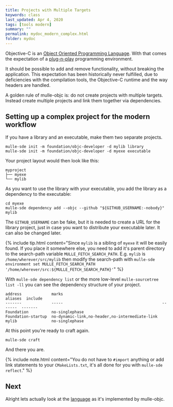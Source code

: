 ```yaml
---
title: Projects with Multiple Targets
keywords: class
last_updated: Apr 4, 2020
tags: [tools modern]
summary: ""
permalink: mydoc_modern_complex.html
folder: mydoc
---
```


Objective-C is an [Object Oriented Programming Language](https://en.wikipedia.org/wiki/Object-oriented_programming).
With that comes the expectation of a [plug-n-play](https://dl.acm.org/doi/10.1145/2601328.2601334) programming environment.

It should be possible to add and remove functionality, without
breaking the application. This expectation has been historically never
fulfilled, due to deficiencies with the compilation tools, the Objective-C
runtime and the way headers are handled.

A golden rule of mulle-objc is: do not create projects
with multiple targets. Instead create multiple projects and link them
together via dependencies.


## Setting up a complex project for the modern workflow

If you have a library and an executable, make them two
separate projects.

``` console
mulle-sde init -m foundation/objc-developer -d mylib library
mulle-sde init -m foundation/objc-developer -d myexe executable
```

Your project layout would then look like this:

```
myproject
├── myexe
└── mylib
```

As you want to use the library with your executable, you add the library as a
dependency to the executable:

``` console
cd myexe
mulle-sde dependency add --objc --github "${GITHUB_USERNAME:-nobody}" mylib
```

The `GITHUB_USERNAME` can be fake, but it is needed to create a URL
for the library project, just in case you want to distribute your executable
later. It can also be changed later.


{% include tip.html content="Since `mylib` is a sibling of `myexe` it
will be easily found. If you place it somewhere else, you need to add it's
parent directory to the search-path variable `MULLE_FETCH_SEARCH_PATH`.
E.g. `mylib` is `/home/wherever/src/mylib` then modify the search-path with `mulle-sde environment set MULLE_FETCH_SEARCH_PATH '/home/wherever/src:${MULLE_FETCH_SEARCH_PATH}'`" %}

With `mulle-sde dependency list` or the more low-level `mulle-sourcetree list -ll`
you can see the dependency structure of your project.

```
address             marks                                           aliases  include
-------             -----                                           -------  -------
Foundation          no-singlephase
Foundation-startup  no-dynamic-link,no-header,no-intermediate-link
mylib               no-singlephase
```

At this point you're ready to craft again.

``` console
mulle-sde craft
```

And there you are.

{% include note.html content="You do not have to `#import` anything or add link
statements to your `CMakeLists.txt`, it's all done for you with
`mulle-sde reflect`." %}


## Next

Alright lets actually look at the [language](https://mulle-objc.github.io/De-Re-mulle-objc/mydoc_good.html) as it's implemented by mulle-objc.
